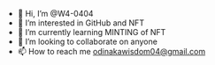 - 👋 Hi, I’m @W4-0404
- 👀 I’m interested in GitHub and NFT
- 🌱 I’m currently learning MINTING of NFT
- 💞️ I’m looking to collaborate on anyone
- 📫 How to reach me odinakawisdom04@gmail.com

<!---
W4-0404/W4-0404 is a ✨ special ✨ repository because its `README.md` (this file) appears on your GitHub profile.
You can click the Preview link to take a look at your changes.
--->
